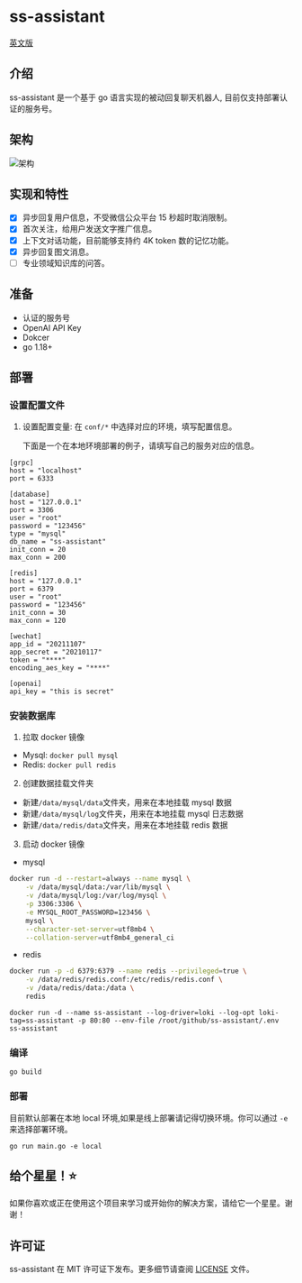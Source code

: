 # ss-assistant

[英文版](./README.en.md)

## 介绍

ss-assistant 是一个基于 go 语言实现的被动回复聊天机器人, 目前仅支持部署认证的服务号。

## 架构

![架构](./assest/ss-assistant-architecture.png)

## 实现和特性

- [x] 异步回复用户信息，不受微信公众平台 15 秒超时取消限制。
- [x] 首次关注，给用户发送文字推广信息。
- [x] 上下文对话功能，目前能够支持约 4K token 数的记忆功能。
- [x] 异步回复图文消息。
- [ ] 专业领域知识库的问答。

## 准备

- 认证的服务号
- OpenAI API Key
- Dokcer
- go 1.18+

## 部署

### 设置配置文件

1. 设置配置变量: 在 `conf/*` 中选择对应的环境，填写配置信息。

   下面是一个在本地环境部署的例子，请填写自己的服务对应的信息。

```
[grpc]
host = "localhost"
port = 6333

[database]
host = "127.0.0.1"
port = 3306
user = "root"
password = "123456"
type = "mysql"
db_name = "ss-assistant"
init_conn = 20
max_conn = 200

[redis]
host = "127.0.0.1"
port = 6379
user = "root"
password = "123456"
init_conn = 30
max_conn = 120

[wechat]
app_id = "20211107"
app_secret = "20210117"
token = "****"
encoding_aes_key = "****"

[openai]
api_key = "this is secret"
```

### 安装数据库

1. 拉取 docker 镜像

- Mysql: `docker pull mysql`
- Redis: `docker pull redis`

2. 创建数据挂载文件夹

- 新建`/data/mysql/data`文件夹，用来在本地挂载 mysql 数据
- 新建`/data/mysql/log`文件夹，用来在本地挂载 mysql 日志数据
- 新建`/data/redis/data`文件夹，用来在本地挂载 redis 数据

3. 启动 docker 镜像

- mysql

```bash
docker run -d --restart=always --name mysql \
    -v /data/mysql/data:/var/lib/mysql \
    -v /data/mysql/log:/var/log/mysql \
    -p 3306:3306 \
    -e MYSQL_ROOT_PASSWORD=123456 \
    mysql \
    --character-set-server=utf8mb4 \
    --collation-server=utf8mb4_general_ci
```

- redis

```bash
docker run -p -d 6379:6379 --name redis --privileged=true \
    -v /data/redis/redis.conf:/etc/redis/redis.conf \
    -v /data/redis/data:/data \
    redis
```

```
docker run -d --name ss-assistant --log-driver=loki --log-opt loki-tag=ss-assistant -p 80:80 --env-file /root/github/ss-assistant/.env ss-assistant
```

### 编译

```
go build
```

### 部署

目前默认部署在本地 local 环境,如果是线上部署请记得切换环境。你可以通过 `-e` 来选择部署环境。

```
go run main.go -e local
```

## 给个星星！⭐

如果你喜欢或正在使用这个项目来学习或开始你的解决方案，请给它一个星星。谢谢！

## 许可证

ss-assistant 在 MIT 许可证下发布。更多细节请查阅 [LICENSE](./LICENSE) 文件。
